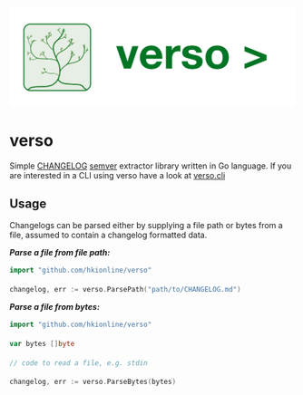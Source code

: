 <img src="docs/attachments/verso_logo_banner.svg" />

# verso

Simple [CHANGELOG]("https://keepachangelog.com") [semver]("https://semver.org/") extractor library written in Go language. If you are interested in a CLI using verso have a look at [verso.cli](https://github.com/hkionline/verso.cli)

## Usage

Changelogs can be parsed either by supplying a file path or bytes from a file, assumed to contain a changelog formatted data.

***Parse a file from file path:***
```go
import "github.com/hkionline/verso"

changelog, err := verso.ParsePath("path/to/CHANGELOG.md")
```

***Parse a file from bytes:***
```go
import "github.com/hkionline/verso"

var bytes []byte

// code to read a file, e.g. stdin

changelog, err := verso.ParseBytes(bytes)
```
